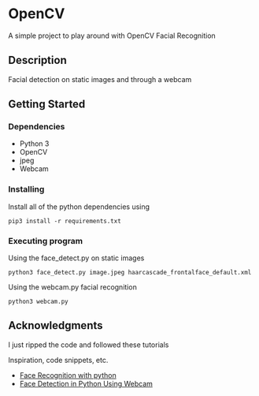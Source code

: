 # OpenCV

A simple project to play around with OpenCV Facial Recognition

## Description

Facial detection on static images and through a webcam

## Getting Started


### Dependencies

* Python 3
* OpenCV
* jpeg
* Webcam

### Installing

Install all of the python dependencies using
```
pip3 install -r requirements.txt
```

### Executing program

Using the face_detect.py on static images
```
python3 face_detect.py image.jpeg haarcascade_frontalface_default.xml
```

Using the webcam.py facial recognition
```
python3 webcam.py
```

## Acknowledgments
I just ripped the code and followed these tutorials

Inspiration, code snippets, etc.
* [Face Recognition with python](https://realpython.com/face-recognition-with-python/)
* [Face Detection in Python Using Webcam](https://realpython.com/face-detection-in-python-using-a-webcam/)
